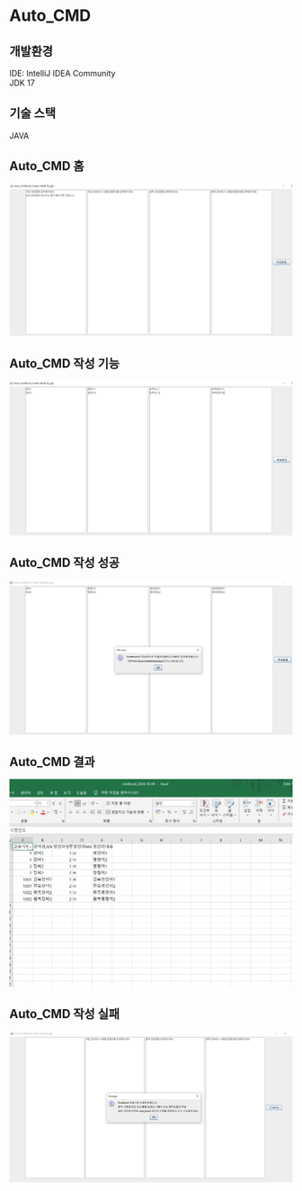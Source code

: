 # Auto_CMD

## 개발환경
IDE: IntelliJ IDEA Community  
JDK 17 

## 기술 스택
JAVA  

## Auto_CMD 홈
<div class="homee">
<img src="./images/AutoCMD_Home.PNG"/>
</div>

## Auto_CMD 작성 기능
<div class="AutoCMD_create">
<img src="/images/AutoCMD_create.png">
</div>

## Auto_CMD 작성 성공
<div class="AutoCMD_success">
<img src="/images/AutoCMD_success.png">
</div>

## Auto_CMD 결과
<div class="AutoCMD_result">
<img src="/images/AutoCMD_result.png">
</div>

## Auto_CMD 작성 실패
<div class="AutoCMD_fail">
<img src="/images/AutoCMD_fail.png">
</div>
